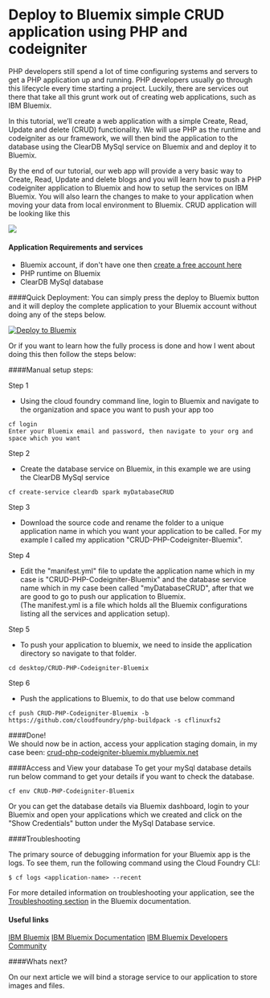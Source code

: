 # Deploy to Bluemix simple CRUD application using PHP and codeigniter


PHP developers still spend a lot of time configuring systems and servers to get a PHP application up and running. PHP developers usually go through this lifecycle every time starting a project. Luckily, there are services out there that take all this grunt work out of creating web applications, such as IBM Bluemix.   

In this tutorial, we’ll create a web application with a simple Create, Read, Update and delete (CRUD) functionality. We will use  PHP as the runtime and codeigniter as our framework, we will then bind the application to the database using the ClearDB MySql service on Bluemix and and deploy it to Bluemix.   

By the end of our tutorial, our web app will provide a very basic way to Create, Read, Update and delete blogs and you will learn how to push a PHP codeigniter application to Bluemix and how to setup the services on IBM Bluemix. You will also learn the changes to make to your application when moving your data from local environment to Bluemix. CRUD application will be looking like this

  ![](https://github.com/IBM-Bluemix/CRUD-PHP-Codeigniter-Bluemix/blob/master/assets/gitImages/ApplicationScreen.png)

#### Application Requirements and services
* Bluemix account, if don't have one then [create a free account here](https://console.ng.bluemix.net/registration/?cm_mc_uid=96004954366914328197330&cm_mc_sid_50200000=1452167836)
* PHP runtime on Bluemix
* ClearDB MySql database

  
####Quick Deployment:
You can simply press the deploy to Bluemix button and it will deploy the complete application to your Bluemix account without doing any of the steps below.

[![Deploy to Bluemix](https://bluemix.net/deploy/button.png)](https://bluemix.net/deploy?repository=https://hub.jazz.net/git/twanawebtech/CRUD-PHP-Codeigniter-Bluemix)

Or if you want to learn how the fully process is done and how I went about doing this then follow the steps below:


####Manual setup steps:

Step 1
* Using the cloud foundry command line, login to Bluemix and navigate to the organization and space you want to push your app too  
```
cf login  
Enter your Bluemix email and password, then navigate to your org and space which you want  
```

Step 2
* Create the database service on Bluemix, in this example we are using the ClearDB MySql service
```  
cf create-service cleardb spark myDatabaseCRUD  
```

Step 3
* Download the source code and rename the folder to a unique application name in which you want your application to be called. For my example I called my application "CRUD-PHP-Codeigniter-Bluemix".

Step 4
* Edit the "manifest.yml" file to update the application name which in my case is "CRUD-PHP-Codeigniter-Bluemix" and the database service name which in my case been called "myDatabaseCRUD", after that we are good to go to push our application to Bluemix.  
(The manifest.yml is a file which holds all the Bluemix configurations listing all the services and application setup).  

Step 5
* To push your application to bluemix, we need to inside the application directory so navigate to that folder.  
```
cd desktop/CRUD-PHP-Codeigniter-Bluemix  
```
  
Step 6
* Push the applications to Bluemix, to do that use below command  
```
cf push CRUD-PHP-Codeigniter-Bluemix -b https://github.com/cloudfoundry/php-buildpack -s cflinuxfs2  
``` 

####Done!  
We should now be in action, access your application staging domain, in my case been: 
[crud-php-codeigniter-bluemix.mybluemix.net](http://crud-php-codeigniter-bluemix.mybluemix.net)    


####Access and View your database
To get your mySql database details run below command to get your details if you want to check the database.  
```
cf env CRUD-PHP-Codeigniter-Bluemix
```
Or you can get the database details via Bluemix dashboard, login to your Bluemix and open your applications which we created and click on the "Show Credentials" button under the MySql Database service.  


####Troubleshooting

The primary source of debugging information for your Bluemix app is the logs. To see them, run the following command using the Cloud Foundry CLI:

  ```
  $ cf logs <application-name> --recent
  ```
For more detailed information on troubleshooting your application, see the [Troubleshooting section](https://www.ng.bluemix.net/docs/troubleshoot/tr.html) in the Bluemix documentation.



#### Useful links
[IBM Bluemix](https://bluemix.net/)
[IBM  Bluemix Documentation](https://www.ng.bluemix.net/docs/)
[IBM Bluemix Developers Community](http://developer.ibm.com/bluemix)


####Whats next?   

On our next article we will bind a storage service to our application to store images and files.  

